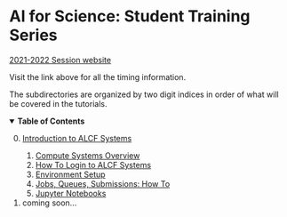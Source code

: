 # AI for Science: Student Training Series

[2021-2022 Session website](https://www.alcf.anl.gov/alcf-ai-science-training-series)

Visit the link above for all the timing information.

The subdirectories are organized by two digit indices in order of what will be covered in the tutorials.

<details open><summary>  <b>Table of Contents</b> </summary>
<ol start="0.">
  <li> <a href="./00_introToAlcf/">Introduction to ALCF Systems </a> </li> </summary>
  <ol>
    <li> <a href="./00_introToAlcf/00_computeSystems.md">Compute Systems Overview</a></li>
    <li> <a href="./00_introToAlcf/01_howToLogin.md">How To Login to ALCF Systems</a></li>
    <li> <a href="./00_introToAlcf/02_howToSetupEnvironment.md">Environment Setup</a></li>
    <li> <a href="./00_introToAlcf/03_jobQueuesSubmission.md">Jobs, Queues, Submissions: How To</a></li>
    <li> <a href="./00_introToAlcf/04_jupyterNotebooks.md">Jupyter Notebooks</a></li>
    </ol>
    <li> coming soon...</li>
